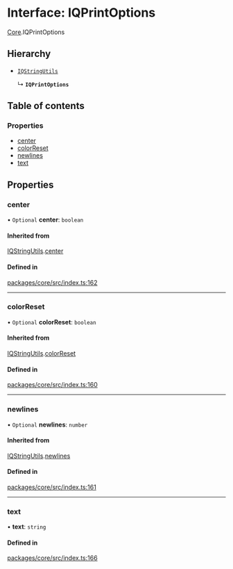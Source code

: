 # Interface: IQPrintOptions

[Core](../modules/Core.md).IQPrintOptions

## Hierarchy

- [`IQStringUtils`](Core.IQStringUtils.md)

  ↳ **`IQPrintOptions`**

## Table of contents

### Properties

- [center](Core.IQPrintOptions.md#center)
- [colorReset](Core.IQPrintOptions.md#colorreset)
- [newlines](Core.IQPrintOptions.md#newlines)
- [text](Core.IQPrintOptions.md#text)

## Properties

### center

• `Optional` **center**: `boolean`

#### Inherited from

[IQStringUtils](Core.IQStringUtils.md).[center](Core.IQStringUtils.md#center)

#### Defined in

[packages/core/src/index.ts:162](https://github.com/iniquitybbs/iniquity/blob/29195b9/packages/core/src/index.ts#L162)

___

### colorReset

• `Optional` **colorReset**: `boolean`

#### Inherited from

[IQStringUtils](Core.IQStringUtils.md).[colorReset](Core.IQStringUtils.md#colorreset)

#### Defined in

[packages/core/src/index.ts:160](https://github.com/iniquitybbs/iniquity/blob/29195b9/packages/core/src/index.ts#L160)

___

### newlines

• `Optional` **newlines**: `number`

#### Inherited from

[IQStringUtils](Core.IQStringUtils.md).[newlines](Core.IQStringUtils.md#newlines)

#### Defined in

[packages/core/src/index.ts:161](https://github.com/iniquitybbs/iniquity/blob/29195b9/packages/core/src/index.ts#L161)

___

### text

• **text**: `string`

#### Defined in

[packages/core/src/index.ts:166](https://github.com/iniquitybbs/iniquity/blob/29195b9/packages/core/src/index.ts#L166)
